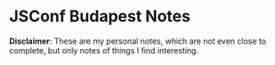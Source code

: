 # JSConf Budapest Notes

**Disclaimer**: These are my personal notes, which are not even close to complete, but only notes of things I find interesting.
